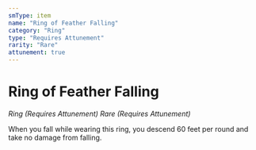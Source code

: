 ```yaml
---
smType: item
name: "Ring of Feather Falling"
category: "Ring"
type: "Requires Attunement"
rarity: "Rare"
attunement: true
---
```


# Ring of Feather Falling
*Ring (Requires Attunement) Rare (Requires Attunement)*

When you fall while wearing this ring, you descend 60 feet per round and take no damage from falling.
